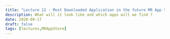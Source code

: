 ```yaml
---
title: "Lecture 12 : Most Downloaded Application in the future MR App Store "
description: What will it look like and which apps will we find ?
date: 2020-09-17
draft: false
tags: [lectures,MRAppStore]
---
```

